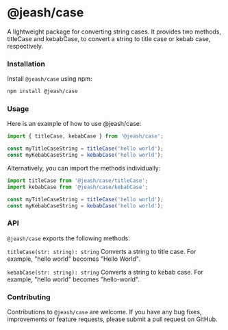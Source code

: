 # @jeash/case
A lightweight package for converting string cases. It provides two methods, titleCase and kebabCase, to convert a string to title case or kebab case, respectively.

### Installation
Install `@jeash/case` using npm:

```bash
npm install @jeash/case
```

### Usage
Here is an example of how to use @jeash/case:

```js
import { titleCase, kebabCase } from '@jeash/case';

const myTitleCaseString = titleCase('hello world');
const myKebabCaseString = kebabCase('hello world');
```

Alternatively, you can import the methods individually:

```js
import titleCase from '@jeash/case/titleCase';
import kebabCase from '@jeash/case/kebabCase';

const myTitleCaseString = titleCase('hello world');
const myKebabCaseString = kebabCase('hello world');
```

### API
`@jeash/case` exports the following methods:

`titleCase(str: string): string`
Converts a string to title case. For example, "hello world" becomes "Hello World".

`kebabCase(str: string): string`
Converts a string to kebab case. For example, "hello world" becomes "hello-world".

### Contributing
Contributions to `@jeash/case` are welcome. If you have any bug fixes, improvements or feature requests, please submit a pull request on GitHub.